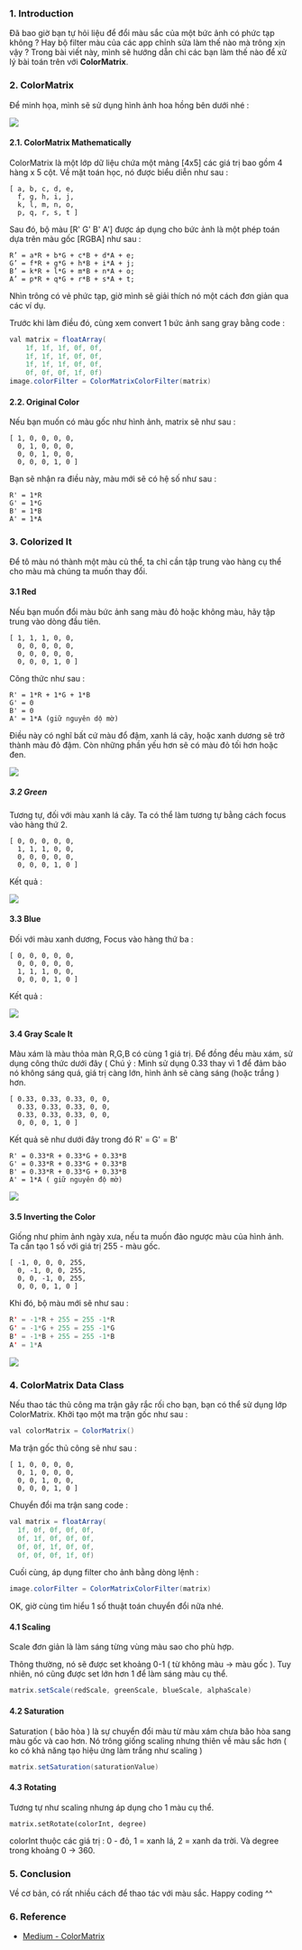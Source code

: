 ### 1. Introduction
Đã bao giờ bạn tự hỏi liệu để đổi màu sắc của một bức ảnh có phức tạp không ? Hay bộ filter màu của các app chỉnh sửa làm thế nào mà trông xịn vậy ?
Trong bài viết này, mình sẽ hướng dẫn chi các bạn làm thế nào để xử lý bài toán trên với **ColorMatrix**.

### 2. ColorMatrix 

Để minh họa, mình sẽ sử dụng hình ảnh hoa hồng bên dưới nhé :

![](https://images.viblo.asia/b2f7096c-daa5-43c4-a7a9-7017d078b660.png)

#### 2.1. ColorMatrix Mathematically

ColorMatrix là một lớp dữ liệu chứa một mảng [4x5] các giá trị bao gồm 4 hàng x 5 cột. Về mặt toán học, nó được biểu diễn như sau :

~~~
[ a, b, c, d, e,
  f, g, h, i, j,
  k, l, m, n, o,
  p, q, r, s, t ]
  ~~~
  
Sau đó, bộ màu [R' G' B' A'] được áp dụng cho bức ảnh là một phép toán dựa trên màu gốc [RGBA] như sau :
~~~
R’ = a*R + b*G + c*B + d*A + e;
G’ = f*R + g*G + h*B + i*A + j;
B’ = k*R + l*G + m*B + n*A + o;
A’ = p*R + q*G + r*B + s*A + t;
~~~

Nhìn trông có vẻ phức tạp, giờ mình sẽ giải thích nó một cách đơn giản qua các ví dụ.

Trước khi làm điều đó, cùng xem convert 1 bức ảnh sang gray bằng code :
~~~java
val matrix = floatArray(
    1f, 1f, 1f, 0f, 0f,
    1f, 1f, 1f, 0f, 0f,
    1f, 1f, 1f, 0f, 0f,
    0f, 0f, 0f, 1f, 0f)
image.colorFilter = ColorMatrixColorFilter(matrix)
~~~

#### 2.2. Original Color

Nếu bạn muốn có màu gốc như hình ảnh, matrix sẽ như sau :
~~~
[ 1, 0, 0, 0, 0,
  0, 1, 0, 0, 0,
  0, 0, 1, 0, 0,
  0, 0, 0, 1, 0 ]
  ~~~
  Bạn sẽ  nhận ra điều này, màu mới sẽ có hệ số như sau :
  ~~~
  R' = 1*R
G' = 1*G
B' = 1*B
A' = 1*A
~~~

### 3. Colorized It

Để tô màu nó thành một màu củ thể, ta chỉ cần tập trung vào hàng cụ thể cho màu mà chúng ta muốn thay đổi.

#### 3.1 Red

Nếu bạn muốn đổi màu bức ảnh sang màu đỏ hoặc không màu, hãy tập trung vào dòng đầu tiên.

~~~
[ 1, 1, 1, 0, 0,
  0, 0, 0, 0, 0,
  0, 0, 0, 0, 0,
  0, 0, 0, 1, 0 ]
  ~~~
  Công thức như sau :
  
  ~~~
  R' = 1*R + 1*G + 1*B
G' = 0
B' = 0
A' = 1*A (giữ nguyên dộ mờ)
~~~

Điều này có nghĩ bất cứ màu đổ đậm, xanh lá cây, hoặc xanh dương sẽ trở thành màu đỏ đậm. Còn những phần yếu hơn sẽ có màu đỏ tối hơn hoặc đen.

![](https://images.viblo.asia/7b6311b6-cb7e-40f7-b467-fbb2bbb80d9c.png)

##### 3.2 Green

Tương tự, đối với màu xanh lá cây. Ta có thể làm tương tự bằng cách focus vào hàng thứ 2.
~~~
[ 0, 0, 0, 0, 0,
  1, 1, 1, 0, 0,
  0, 0, 0, 0, 0,
  0, 0, 0, 1, 0 ]
  ~~~
  
 Kết quả :
 
![](https://images.viblo.asia/eabdf0b6-337a-4427-b64e-b7501741c9cc.png)

#### 3.3 Blue

Đối với màu xanh dương, Focus vào hàng thứ ba :
~~~
[ 0, 0, 0, 0, 0,
  0, 0, 0, 0, 0,
  1, 1, 1, 0, 0,
  0, 0, 0, 1, 0 ]
~~~

Kết quả :

![](https://images.viblo.asia/4f96d2da-1851-4d00-b8d8-4e11a0f9b7ca.png)

#### 3.4 Gray Scale It

Màu xám là màu thỏa màn R,G,B có cùng 1 giá trị.
Để đồng đều màu xám, sử dụng công thức dưới đây ( Chú ý : Mình sử dụng 0.33 thay vì 1 để đảm bảo nó không sáng quá, giá trị càng lớn, hình ảnh sẽ càng sáng (hoặc trắng ) hơn.
~~~
[ 0.33, 0.33, 0.33, 0, 0,
  0.33, 0.33, 0.33, 0, 0,
  0.33, 0.33, 0.33, 0, 0,
  0, 0, 0, 1, 0 ]
  ~~~
  
  Kết quả sẽ như dưới đây trong đó R' = G' = B'
  
  ~~~
  R' = 0.33*R + 0.33*G + 0.33*B
G' = 0.33*R + 0.33*G + 0.33*B
B' = 0.33*R + 0.33*G + 0.33*B
A' = 1*A ( giữ nguyên độ mờ)
~~~

![](https://images.viblo.asia/d26c1795-14ef-4077-9918-70f060a49701.png)

#### 3.5 Inverting the Color

Giống như phim ảnh ngày xưa, nếu ta muốn đảo ngược màu của hình ảnh. Ta cần tạo 1 số với giá trị 255 - màu gốc.

~~~
[ -1, 0, 0, 0, 255,
  0, -1, 0, 0, 255,
  0, 0, -1, 0, 255,
  0, 0, 0, 1, 0 ]
~~~
Khi đó, bộ màu mới sẽ như sau :

~~~java
R' = -1*R + 255 = 255 -1*R
G' = -1*G + 255 = 255 -1*G
B' = -1*B + 255 = 255 -1*B
A' = 1*A
~~~

![](https://images.viblo.asia/4f2860ac-378d-48d3-9032-7d6c66b0a2b9.png)

### 4. ColorMatrix Data Class

Nếu thao tác thủ công ma trận gây rắc rối cho bạn, bạn có thể sử dụng lớp ColorMatrix. Khởi tạo một ma trận gốc như sau :
~~~java
val colorMatrix = ColorMatrix()
~~~
Ma trận gốc thủ công sẽ như sau :
~~~
[ 1, 0, 0, 0, 0,
  0, 1, 0, 0, 0,
  0, 0, 1, 0, 0,
  0, 0, 0, 1, 0 ]
  ~~~
  
  Chuyển đổi ma trận sang code : 
  
  ~~~java
val matrix = floatArray(
    1f, 0f, 0f, 0f, 0f,
    0f, 1f, 0f, 0f, 0f,
    0f, 0f, 1f, 0f, 0f,
    0f, 0f, 0f, 1f, 0f)
~~~

Cuối cùng, áp dụng filter cho ảnh bằng dòng lệnh :
~~~java
image.colorFilter = ColorMatrixColorFilter(matrix)
~~~

OK, giờ cùng tìm hiểu 1 số thuật toán chuyển đổi nữa nhé.

####  4.1 Scaling

Scale đơn giản là làm sáng từng vùng màu sao cho phù hợp.

Thông thường, nó sẽ được set khoảng 0-1 ( từ không màu -> màu gốc ). Tuy nhiên, nó cũng được set lớn hơn 1 để làm sáng màu cụ thể.

~~~java
matrix.setScale(redScale, greenScale, blueScale, alphaScale)
~~~

#### 4.2 Saturation

Saturation ( bão hòa ) là sự chuyển đổi màu từ màu xám chưa bão hòa sang màu gốc và cao hơn. Nó trông giống scaling nhưng thiên về màu sắc hơn ( ko có khả năng tạo hiệu ứng làm trắng như scaling )

~~~java
matrix.setSaturation(saturationValue)
~~~


#### 4.3 Rotating 

Tương tự như scaling nhưng áp dụng cho 1 màu cụ thể.

~~~
matrix.setRotate(colorInt, degree)
~~~

colorInt thuộc các giá trị : 0 - đỏ, 1 = xanh lá, 2 = xanh da trời. Và degree trong khoảng 0 -> 360. 

### 5. Conclusion

Về cơ bản, có rất nhiều cách để thao tác với màu sắc. Happy coding ^^


### 6. Reference

- [Medium - ColorMatrix](https://medium.com/better-programming/android-image-color-change-with-colormatrix-e927d7fb6eb4)